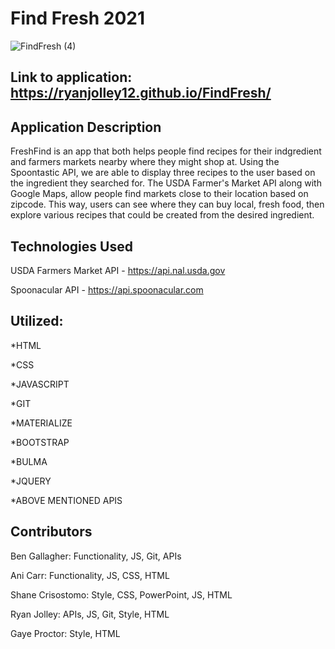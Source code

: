 # Find Fresh 2021
![FindFresh (4)](https://user-images.githubusercontent.com/84213096/125107917-5a129d00-e0af-11eb-8fd0-afbd014d094a.gif)


## Link to application: https://ryanjolley12.github.io/FindFresh/

## Application Description
FreshFind is an app that both helps people find recipes for their indgredient and farmers markets nearby where they might shop at. Using the Spoontastic API, we are able to display three recipes to the user based on the ingredient they searched for. The USDA Farmer's Market API along with Google Maps, allow people find markets close to their location based on zipcode. This way, users can see where they can buy local, fresh food, then explore various recipes that could be created from the desired ingredient.   


## Technologies Used
USDA Farmers Market API - https://api.nal.usda.gov

Spoonacular API - https://api.spoonacular.com




## Utilized: 
*HTML

*CSS

*JAVASCRIPT

*GIT

*MATERIALIZE 

*BOOTSTRAP

*BULMA

*JQUERY 

*ABOVE MENTIONED APIS

## Contributors

Ben Gallagher: Functionality, JS, Git, APIs

Ani Carr: Functionality, JS, CSS, HTML 

Shane Crisostomo: Style, CSS, PowerPoint, JS, HTML

Ryan Jolley: APIs, JS, Git, Style, HTML

Gaye Proctor: Style, HTML 



